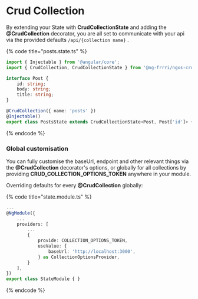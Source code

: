 # Crud Collection

By extending your State with **CrudCollectionState** and adding the **@CrudCollection** decorator, you are all set to communicate with your api via the provided defaults `/api/{collection name}` .

{% code title="posts.state.ts" %}
```typescript
import { Injectable } from '@angular/core';
import { CrudCollection, CrudCollectionState } from '@ng-frrri/ngxs-crud';

interface Post {
    id: string;
    body: string;
    title: string;
}

@CrudCollection({ name: 'posts' })
@Injectable()
export class PostsState extends CrudCollectionState<Post, Post['id']> { }

```
{% endcode %}

### Global customisation

You can fully customise the baseUrl, endpoint and other relevant things via the **@CrudCollection** decorator's options, or globally for all collections by providing **CRUD\_COLLECTION\_OPTIONS\_TOKEN** anywhere in your module.

Overriding defaults for every **@CrudCollection** globally:

{% code title="state.module.ts" %}
```typescript
...
@NgModule({
    ...
    providers: [
        ...
        {
            provide: COLLECTION_OPTIONS_TOKEN,
            useValue: {
                baseUrl: 'http://localhost:3000',
            } as CollectionOptionsProvider,
        }
    ],
})
export class StateModule { }
```
{% endcode %}

